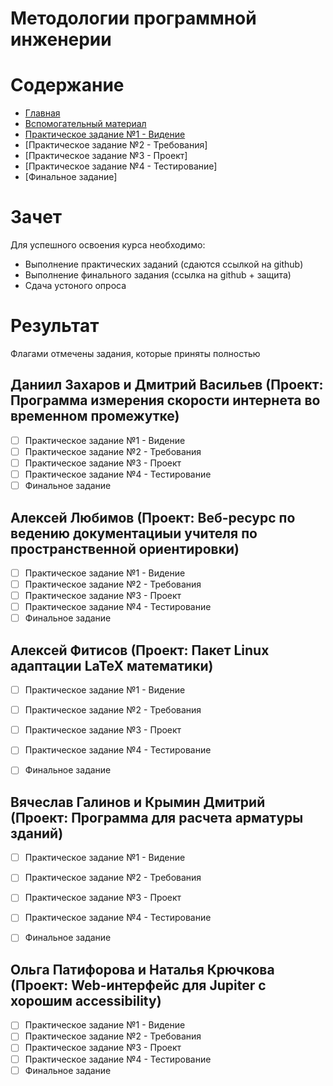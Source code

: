 # Методологии программной инженерии

# Содержание
* [Главная](https://github.com/WrapAndKit/software_engineering/blob/main/README.md)
* [Вспомогательный материал](https://github.com/WrapAndKit/software_engineering/blob/main/support.md)
* [Практическое задание №1 - Видение](https://github.com/WrapAndKit/software_engineering/blob/main/practice_1.md)
* [Практическое задание №2 - Требования]
* [Практическое задание №3 - Проект]
* [Практическое задание №4 - Тестирование]
* [Финальное задание]

# Зачет
Для успешного освоения курса необходимо:

* Выполнение практических заданий (сдаются ссылкой на github)
* Выполнение финального задания (ссылка на github + защита)
* Сдача устоного опроса

# Результат
Флагами отмечены задания, которые приняты полностью

## Даниил Захаров и Дмитрий Васильев (Проект: Программа измерения скорости интернета во временном промежутке)
- [ ] Практическое задание №1 - Видение
- [ ] Практическое задание №2 - Требования
- [ ] Практическое задание №3 - Проект
- [ ] Практическое задание №4 - Тестирование
- [ ] Финальное задание

## Алексей Любимов (Проект: Веб-ресурс по ведению документациыи учителя по пространственной ориентировки)
- [ ] Практическое задание №1 - Видение
- [ ] Практическое задание №2 - Требования
- [ ] Практическое задание №3 - Проект
- [ ] Практическое задание №4 - Тестирование
- [ ] Финальное задание

## Алексей Фитисов (Проект:  Пакет Linux адаптации LaTeX математики)
- [ ] Практическое задание №1 - Видение
- [ ] Практическое задание №2 - Требования
- [ ] Практическое задание №3 - Проект
- [ ] Практическое задание №4 - Тестирование
- [ ] Финальное задание


## Вячеслав Галинов и Крымин Дмитрий (Проект: Программа для расчета арматуры зданий)
- [ ] Практическое задание №1 - Видение
- [ ] Практическое задание №2 - Требования
- [ ] Практическое задание №3 - Проект
- [ ] Практическое задание №4 - Тестирование
- [ ] Финальное задание


## Ольга Патифорова и Наталья Крючкова (Проект: Web-интерфейс для Jupiter с хорошим accessibility)
- [ ] Практическое задание №1 - Видение
- [ ] Практическое задание №2 - Требования
- [ ] Практическое задание №3 - Проект
- [ ] Практическое задание №4 - Тестирование
- [ ] Финальное задание
